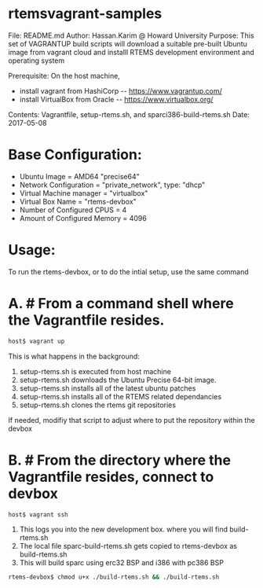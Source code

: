 rtemsvagrant-samples
=====================

File:
        README.md
Author:
        Hassan.Karim @ Howard University
Purpose:
        This set of VAGRANTUP build scripts will download a suitable
        pre-built Ubuntu image from vagrant cloud and installl RTEMS
        development environment and operating system

Prerequisite:
On the host machine,
* install vagrant from HashiCorp -- https://www.vagrantup.com/
* install VirtualBox from Oracle -- https://www.virtualbox.org/

Contents:
        Vagrantfile, setup-rtems.sh, and sparci386-build-rtems.sh
Date:
        2017-05-08

Base Configuration:
===================
* Ubuntu Image = AMD64 "precise64"
* Network Configuration = "private_network",  type: "dhcp"
* Virtual Machine manager = "virtualbox"
* Virtual Box Name = "rtems-devbox"
* Number of Configured CPUS = 4
* Amount of Configured Memory = 4096

Usage:
======
To run the rtems-devbox, or to do the intial setup, use the same command

A. # From a command shell where the Vagrantfile resides.
========================================================================
```bash
host$ vagrant up
```


This is what happens in the background:
1. setup-rtems.sh is executed from host machine
2. setup-rtems.sh downloads the Ubuntu Precise 64-bit image.
3. setup-rtems.sh installs all of the latest ubuntu patches
4. setup-rtems.sh installs all of the RTEMS related dependancies
5. setup-rtems.sh clones the rtems git repositories

If needed, modifiy that script to adjust where to put the repository within the devbox

B. # From the directory where the Vagrantfile resides, connect to devbox
========================================================================

```bash
host$ vagrant ssh
```

1. This logs you into the new development box. where you will find build-rtems.sh
2. The local file sparc-build-rtems.sh gets copied to rtems-devbox as build-rtems.sh
3. This will build sparc using erc32 BSP and i386 with pc386 BSP

```bash
rtems-devbox$ chmod u+x ./build-rtems.sh && ./build-rtems.sh
```

